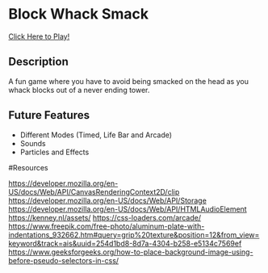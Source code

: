 # Block Whack Smack

[Click Here to Play!](https://phoenixxdevs.github.io/Block-Whack-Smack/ "My hi-score is 453")

## Description

A fun game where you have to avoid being smacked on the head as you whack blocks out of a never ending tower.

## Future Features

- Different Modes (Timed, Life Bar and Arcade)
- Sounds
- Particles and Effects

#Resources

https://developer.mozilla.org/en-US/docs/Web/API/CanvasRenderingContext2D/clip
https://developer.mozilla.org/en-US/docs/Web/API/Storage
https://developer.mozilla.org/en-US/docs/Web/API/HTMLAudioElement
https://kenney.nl/assets/
https://css-loaders.com/arcade/
https://www.freepik.com/free-photo/aluminum-plate-with-indentations_932662.htm#query=grip%20texture&position=12&from_view=keyword&track=ais&uuid=254d1bd8-8d7a-4304-b258-e5134c7569ef
https://www.geeksforgeeks.org/how-to-place-background-image-using-before-pseudo-selectors-in-css/